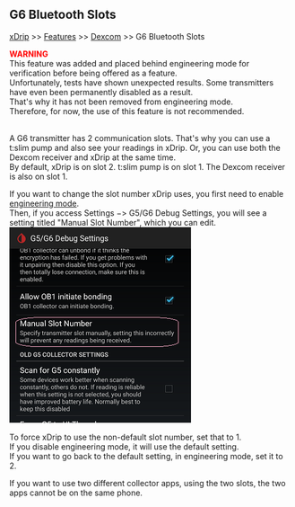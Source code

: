 ## G6 Bluetooth Slots
[xDrip](../README.md) >> [Features](Features_page.md) >> [Dexcom](./Dexcom_page.md) >> G6 Bluetooth Slots  

**<span style="color:red">WARNING</span>**  
This feature was added and placed behind engineering mode for verification before being offered as a feature.  
Unfortunately, tests have shown unexpected results.  Some transmitters have even been permanently disabled as a result.  
That's why it has not been removed from engineering mode.  
Therefore, for now, the use of this feature is not recommended.  
<br/>  
  
A G6 transmitter has 2 communication slots.  That's why you can use a t:slim pump and also see your readings in xDrip.  Or, you can use both the Dexcom receiver and xDrip at the same time.  
By default, xDrip is on slot 2.  t:slim pump is  on slot 1.  The Dexcom receiver is also on slot 1.  

If you want to change the slot number xDrip uses, you first need to enable [engineering mode](./Engineering-Mode.md).  
Then, if you access Settings &#8722;> G5/G6 Debug Settings, you will see a setting titled "Manual Slot Number", which you can edit.  
![](./images/manual_slot.png)  

To force xDrip to use the non-default slot number, set that to 1.  
If you disable engineering mode, it will use the default setting.  
If you want to go back to the default setting, in engineering mode, set it to 2.  
  
If you want to use two different collector apps, using the two slots, the two apps cannot be on the same phone.  
